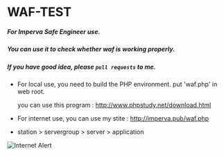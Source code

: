 # WAF-TEST

##### For Imperva Safe Engineer use.

##### You can use it to check whether waf is working properly.

##### If you have good idea, please `pull requests` to me.

* For local use, you need to build the PHP environment. put 'waf.php' in web root.<br>

  you can use this program : http://www.phpstudy.net/download.html

* For internet use, you can use my stite : http://imperva.pub/waf.php

* station > servergroup > server > application

![Internet Alert](https://github.com/long940216/WAF-TEST/raw/master/internet.png "Internet-Alert")

